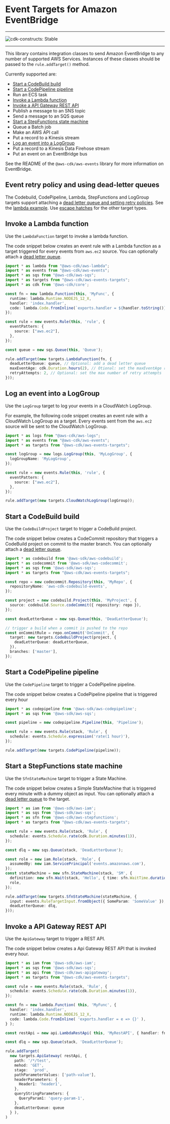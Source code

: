 # Event Targets for Amazon EventBridge
<!--BEGIN STABILITY BANNER-->

---

![cdk-constructs: Stable](https://img.shields.io/badge/cdk--constructs-stable-success.svg?style=for-the-badge)

---

<!--END STABILITY BANNER-->

This library contains integration classes to send Amazon EventBridge to any
number of supported AWS Services. Instances of these classes should be passed
to the `rule.addTarget()` method.

Currently supported are:

* [Start a CodeBuild build](#start-a-codebuild-build)
* [Start a CodePipeline pipeline](#start-a-codepipeline-pipeline)
* Run an ECS task
* [Invoke a Lambda function](#invoke-a-lambda-function)
* [Invoke a API Gateway REST API](#invoke-a-api-gateway-rest-api)
* Publish a message to an SNS topic
* Send a message to an SQS queue
* [Start a StepFunctions state machine](#start-a-stepfunctions-state-machine)
* Queue a Batch job
* Make an AWS API call
* Put a record to a Kinesis stream
* [Log an event into a LogGroup](#log-an-event-into-a-loggroup)
* Put a record to a Kinesis Data Firehose stream
* Put an event on an EventBridge bus

See the README of the `@aws-cdk/aws-events` library for more information on
EventBridge.

## Event retry policy and using dead-letter queues

The Codebuild, CodePipeline, Lambda, StepFunctions and LogGroup targets support attaching a [dead letter queue and setting retry policies](https://docs.aws.amazon.com/eventbridge/latest/userguide/rule-dlq.html). See the [lambda example](#invoke-a-lambda-function).
Use [escape hatches](https://docs.aws.amazon.com/cdk/latest/guide/cfn_layer.html) for the other target types.

## Invoke a Lambda function

Use the `LambdaFunction` target to invoke a lambda function.

The code snippet below creates an event rule with a Lambda function as a target
triggered for every events from `aws.ec2` source. You can optionally attach a
[dead letter queue](https://docs.aws.amazon.com/eventbridge/latest/userguide/rule-dlq.html).

```ts
import * as lambda from "@aws-cdk/aws-lambda";
import * as events from "@aws-cdk/aws-events";
import * as sqs from "@aws-cdk/aws-sqs";
import * as targets from "@aws-cdk/aws-events-targets";
import * as cdk from '@aws-cdk/core';

const fn = new lambda.Function(this, 'MyFunc', {
  runtime: lambda.Runtime.NODEJS_12_X,
  handler: 'index.handler',
  code: lambda.Code.fromInline(`exports.handler = ${handler.toString()}`),
});

const rule = new events.Rule(this, 'rule', {
  eventPattern: {
    source: ["aws.ec2"],
  },
});

const queue = new sqs.Queue(this, 'Queue');

rule.addTarget(new targets.LambdaFunction(fn, {
  deadLetterQueue: queue, // Optional: add a dead letter queue
  maxEventAge: cdk.Duration.hours(2), // Otional: set the maxEventAge retry policy
  retryAttempts: 2, // Optional: set the max number of retry attempts
}));
```

## Log an event into a LogGroup

Use the `LogGroup` target to log your events in a CloudWatch LogGroup.

For example, the following code snippet creates an event rule with a CloudWatch LogGroup as a target.
Every events sent from the `aws.ec2` source will be sent to the CloudWatch LogGroup.

```ts
import * as logs from "@aws-cdk/aws-logs";
import * as events from "@aws-cdk/aws-events";
import * as targets from "@aws-cdk/aws-events-targets";

const logGroup = new logs.LogGroup(this, 'MyLogGroup', {
  logGroupName: 'MyLogGroup',
});

const rule = new events.Rule(this, 'rule', {
  eventPattern: {
    source: ["aws.ec2"],
  },
});

rule.addTarget(new targets.CloudWatchLogGroup(logGroup));
```

## Start a CodeBuild build

Use the `CodeBuildProject` target to trigger a CodeBuild project.

The code snippet below creates a CodeCommit repository that triggers a CodeBuild project
on commit to the master branch. You can optionally attach a
[dead letter queue](https://docs.aws.amazon.com/eventbridge/latest/userguide/rule-dlq.html).

```ts
import * as codebuild from '@aws-sdk/aws-codebuild';
import * as codecommit from '@aws-sdk/aws-codecommit';
import * as sqs from '@aws-sdk/aws-sqs';
import * as targets from "@aws-cdk/aws-events-targets";

const repo = new codecommit.Repository(this, 'MyRepo', {
  repositoryName: 'aws-cdk-codebuild-events',
});

const project = new codebuild.Project(this, 'MyProject', {
  source: codebuild.Source.codeCommit({ repository: repo }),
});

const deadLetterQueue = new sqs.Queue(this, 'DeadLetterQueue');

// trigger a build when a commit is pushed to the repo
const onCommitRule = repo.onCommit('OnCommit', {
  target: new targets.CodeBuildProject(project, {
    deadLetterQueue: deadLetterQueue,
  }),
  branches: ['master'],
});
```

## Start a CodePipeline pipeline

Use the `CodePipeline` target to trigger a CodePipeline pipeline.

The code snippet below creates a CodePipeline pipeline that is triggered every hour

```ts
import * as codepipeline from '@aws-sdk/aws-codepipeline';
import * as sqs from '@aws-sdk/aws-sqs';

const pipeline = new codepipeline.Pipeline(this, 'Pipeline');

const rule = new events.Rule(stack, 'Rule', {
  schedule: events.Schedule.expression('rate(1 hour)'),
});

rule.addTarget(new targets.CodePipeline(pipeline));
```

## Start a StepFunctions state machine

Use the `SfnStateMachine` target to trigger a State Machine.

The code snippet below creates a Simple StateMachine that is triggered every minute with a
dummy object as input.
You can optionally attach a
[dead letter queue](https://docs.aws.amazon.com/eventbridge/latest/userguide/rule-dlq.html)
to the target.

```ts
import * as iam from '@aws-sdk/aws-iam';
import * as sqs from '@aws-sdk/aws-sqs';
import * as sfn from '@aws-cdk/aws-stepfunctions';
import * as targets from "@aws-cdk/aws-events-targets";

const rule = new events.Rule(stack, 'Rule', {
  schedule: events.Schedule.rate(cdk.Duration.minutes(1)),
});

const dlq = new sqs.Queue(stack, 'DeadLetterQueue');

const role = new iam.Role(stack, 'Role', {
  assumedBy: new iam.ServicePrincipal('events.amazonaws.com'),
});
const stateMachine = new sfn.StateMachine(stack, 'SM', {
  definition: new sfn.Wait(stack, 'Hello', { time: sfn.WaitTime.duration(cdk.Duration.seconds(10)) }),
  role,
});

rule.addTarget(new targets.SfnStateMachine(stateMachine, {
  input: events.RuleTargetInput.fromObject({ SomeParam: 'SomeValue' }),
  deadLetterQueue: dlq,
}));
```

## Invoke a API Gateway REST API

Use the `ApiGateway` target to trigger a REST API.

The code snippet below creates a Api Gateway REST API that is invoked every hour.

```typescript
import * as iam from '@aws-sdk/aws-iam';
import * as sqs from '@aws-sdk/aws-sqs';
import * as api from '@aws-cdk/aws-apigateway';
import * as targets from "@aws-cdk/aws-events-targets";

const rule = new events.Rule(stack, 'Rule', {
  schedule: events.Schedule.rate(cdk.Duration.minutes(1)),
});

const fn = new lambda.Function( this, 'MyFunc', {
  handler: 'index.handler',
  runtime: lambda.Runtime.NODEJS_12_X,
  code: lambda.Code.fromInline( 'exports.handler = e => {}' ),
} );

const restApi = new api.LambdaRestApi( this, 'MyRestAPI', { handler: fn } );

const dlq = new sqs.Queue(stack, 'DeadLetterQueue');

rule.addTarget(
  new targets.ApiGateway( restApi, {
    path: '/*/test',
    mehod: 'GET',
    stage:  'prod',
    pathParameterValues: ['path-value'],
    headerParameters: {
      Header1: 'header1',
    },
    queryStringParameters: {
      QueryParam1: 'query-param-1',
    },
    deadLetterQueue: queue
  } ),
)
```
